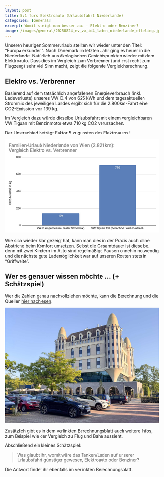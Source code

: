```yaml
---
layout: post
title: 5:1 fürs Elektroauto (Urlaubsfahrt Niederlande)
categories: [General]
excerpt: Womit steigt man besser aus - Elektro oder Benziner?
image: /images/general/20250824_ev_vw_id4_laden_niederlande_efteling.jpg
---
```


Unseren heurigen Sommerurlaub stellten wir wieder unter den Titel: “Europa erkunden".
Nach Dänemark im letzten Jahr ging es heuer in die Niederlande. Natürlich aus ökologischen Gesichtspunkten wieder mit dem Elektroauto.
Dass dies im Vergleich zum Verbrenner (und erst recht zum Flugzeug) sehr viel Sinn macht, zeigt die folgende Vergleichsrechnung.

## Elektro vs. Verbrenner

Basierend auf dem tatsächlich angefallenen Energieverbrauch (inkl. Ladeverluste) unseres VW ID.4 von 625 kWh und dem tagesaktuellen Strommix des jeweiligen Landes ergibt sich für die 2.800km-Fahrt eine CO2-Emission von 139 kg.

Im Vergleich dazu würde dieselbe Urlaubsfahrt mit einem vergleichbaren VW Tiguan mit Benzinmotor etwa 710 kg CO2 verursachen.

Der Unterschied beträgt Faktor 5 zugunsten des Elektroautos!

![Jakob Hürner](../images/general/20250824_ev_laden_urlaubsfahrt_niederlande.jpg)


Wie sich wieder klar gezeigt hat, kann man dies in der Praxis auch ohne Abstriche beim Komfort umsetzen. Selbst die Gesamtdauer ist dieselbe, denn mit zwei Kindern im Auto sind regelmäßige Pausen ohnehin notwendig und die nächste gute Lademöglichkeit war auf unseren Routen stets in “Griffweite”.


## Wer es genauer wissen möchte … (+ Schätzspiel)

Wer die Zahlen genau nachvollziehen möchte, kann die Berechnung und die Quellen [hier nachlesen](https://docs.google.com/spreadsheets/d/1i_jJHJjevBsg62S7AUTlFe-zlrQlEKaFEi7EJrZuYFE/edit?usp=sharing).

![Jakob Hürner](../images/general/20250824_ev_vw_id4_laden_niederlande_efteling.jpg)

Zusätzlich gibt es in dem verlinkten Berechnungsblatt auch weitere Infos, zum Beispiel wie der Vergleich zu Flug und Bahn aussieht.

Abschließend ein kleines Schätzspiel:

> Was glaubt ihr, womit wäre das Tanken/Laden auf unserer Urlaubsfahrt günstiger gewesen, Elektroauto oder Benziner?

Die Antwort findet ihr ebenfalls im verlinkten Berechnungsblatt.


